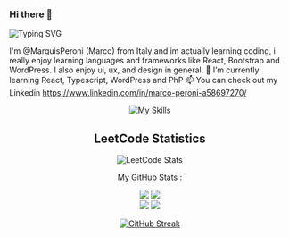 ### Hi there 👋
![Typing SVG](https://readme-typing-svg.demolab.com?font=Fira+Code&weight=600&size=22&duration=2000&pause=1000&color=%23800020&width=650&lines=Hi!+It's+Marco+here.+Welcome+to+my+GitHub+Page+)


I'm @MarquisPeroni (Marco) from Italy and im actually learning coding, i really enjoy learning languages and frameworks like React, Bootstrap and WordPress.
I also enjoy ui, ux, and design in general.
🌱 I’m currently learning React, Typescript, WordPress and PhP
📫 You can check out my Linkedin https://www.linkedin.com/in/marco-peroni-a58697270/

<div align="center">
  
  
[![My Skills](https://skillicons.dev/icons?i=html,css,nodejs,bootstrap,ts,react,redux,git,github,bash,express,js,vscode&perline=16)](https://skillicons.dev) 


</div>
<h2 align="center">LeetCode Statistics</h2>

<div align="center">

  
  ![LeetCode Stats](https://leetcode.card.workers.dev/marquisperoni?theme=dark&font=baloo&extension=null)

  
  </div>  
<p align="center"> My GitHub Stats :</p>
<div id="stats" align="center">
  
  
<img class="img" src="https://raw.githubusercontent.com/marquisperoni/stats/master/generated/overview.svg#gh-dark-mode-only"/>
  
  
<img class="img" src="https://raw.githubusercontent.com/marquisperoni/stats/master/generated/languages.svg#gh-dark-mode-only"/>
  

  </div>
  
  
<div id="stats" align="center">
  
  
<img class="img" src="https://raw.githubusercontent.com/marquisperoni/stats/master/generated/overview.svg#gh-light-mode-only"/>
  
  
<img class="img" src="https://raw.githubusercontent.com/marquisperoni/stats/master/generated/languages.svg#gh-light-mode-only"/>
  
  
  </div>
  <div align="center">
  
  
[![GitHub Streak](https://streak-stats.demolab.com?user=marquisperoni&theme=dark)](https://git.io/streak-stats)
  
  
</div>


